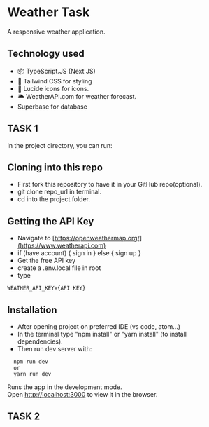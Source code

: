 # Weather Task

A responsive weather application.

## Technology used

- 📦 TypeScript.JS (Next JS)
- 🎨 Tailwind CSS for styling
- 🎨 Lucide icons for icons.
- 🌥️ WeatherAPI.com for weather forecast.
- Superbase for database

## TASK 1

In the project directory, you can run:

## Cloning into this repo
- First fork this repository to have it in your GitHub repo(optional).
- git clone repo_url in terminal.
- cd into the project folder.

## Getting the API Key
- Navigate to [https://openweathermap.org/](https://www.weatherapi.com)
- if (have account) {
    sign in
  } else {
    sign up
  }
- Get the free API key
- create a .env.local file in root 
- type 
```
WEATHER_API_KEY={API KEY}
```

## Installation

- After opening project on preferred IDE (vs code, atom...)
- In the terminal type "npm install" or "yarn install" (to install dependencies).
- Then run dev server with:

```
  npm run dev
  or
  yarn run dev
```

Runs the app in the development mode.\
Open [http://localhost:3000](http://localhost:3000) to view it in the browser.

## TASK 2
